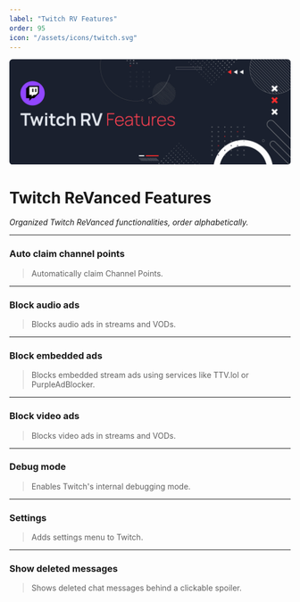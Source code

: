 ```yaml
---
label: "Twitch RV Features"
order: 95
icon: "/assets/icons/twitch.svg"
---
```


![](../assets/cover/twitch-rv-cover.png)

# Twitch ReVanced Features
<i>Organized Twitch ReVanced functionalities, order alphabetically.</i>

---
### Auto claim channel points
>Automatically claim Channel Points.
---
### Block audio ads
>Blocks audio ads in streams and VODs.
---
### Block embedded ads
>Blocks embedded stream ads using services like TTV.lol or PurpleAdBlocker.
---
### Block video ads
>Blocks video ads in streams and VODs.
---
### Debug mode
>Enables Twitch's internal debugging mode.
---
### Settings
>Adds settings menu to Twitch.
---
### Show deleted messages
>Shows deleted chat messages behind a clickable spoiler.